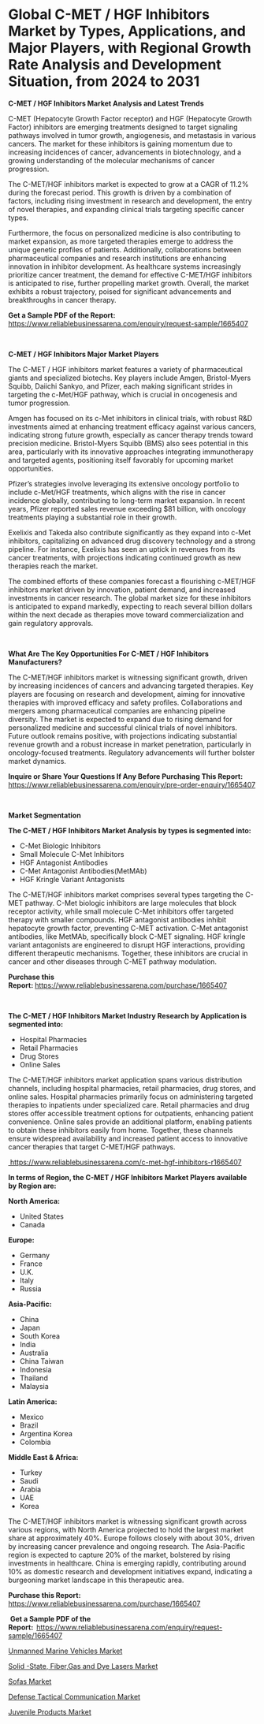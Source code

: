 <p><h1>Global C-MET / HGF Inhibitors Market by Types, Applications, and Major Players, with Regional Growth Rate Analysis and Development Situation, from 2024 to 2031</h1></p><p><strong>C-MET / HGF Inhibitors Market Analysis and Latest Trends</strong></p>
<p><p>C-MET (Hepatocyte Growth Factor receptor) and HGF (Hepatocyte Growth Factor) inhibitors are emerging treatments designed to target signaling pathways involved in tumor growth, angiogenesis, and metastasis in various cancers. The market for these inhibitors is gaining momentum due to increasing incidences of cancer, advancements in biotechnology, and a growing understanding of the molecular mechanisms of cancer progression.</p><p>The C-MET/HGF inhibitors market is expected to grow at a CAGR of 11.2% during the forecast period. This growth is driven by a combination of factors, including rising investment in research and development, the entry of novel therapies, and expanding clinical trials targeting specific cancer types. </p><p>Furthermore, the focus on personalized medicine is also contributing to market expansion, as more targeted therapies emerge to address the unique genetic profiles of patients. Additionally, collaborations between pharmaceutical companies and research institutions are enhancing innovation in inhibitor development. As healthcare systems increasingly prioritize cancer treatment, the demand for effective C-MET/HGF inhibitors is anticipated to rise, further propelling market growth. Overall, the market exhibits a robust trajectory, poised for significant advancements and breakthroughs in cancer therapy.</p></p>
<p><strong>Get a Sample PDF of the Report:&nbsp;</strong> <a href="https://www.reliablebusinessarena.com/enquiry/request-sample/1665407?utm_campaign=1265&utm_medium=2&utm_source=Github&utm_content=ia&utm_term=29092024&utm_id=c-met-hgf-inhibitors">https://www.reliablebusinessarena.com/enquiry/request-sample/1665407</a></p>
<p>&nbsp;</p>
<p><strong>C-MET / HGF Inhibitors Major Market Players</strong></p>
<p><p>The C-MET / HGF inhibitors market features a variety of pharmaceutical giants and specialized biotechs. Key players include Amgen, Bristol-Myers Squibb, Daiichi Sankyo, and Pfizer, each making significant strides in targeting the c-Met/HGF pathway, which is crucial in oncogenesis and tumor progression.</p><p>Amgen has focused on its c-Met inhibitors in clinical trials, with robust R&D investments aimed at enhancing treatment efficacy against various cancers, indicating strong future growth, especially as cancer therapy trends toward precision medicine. Bristol-Myers Squibb (BMS) also sees potential in this area, particularly with its innovative approaches integrating immunotherapy and targeted agents, positioning itself favorably for upcoming market opportunities.</p><p>Pfizer’s strategies involve leveraging its extensive oncology portfolio to include c-Met/HGF treatments, which aligns with the rise in cancer incidence globally, contributing to long-term market expansion. In recent years, Pfizer reported sales revenue exceeding $81 billion, with oncology treatments playing a substantial role in their growth.</p><p>Exelixis and Takeda also contribute significantly as they expand into c-Met inhibitors, capitalizing on advanced drug discovery technology and a strong pipeline. For instance, Exelixis has seen an uptick in revenues from its cancer treatments, with projections indicating continued growth as new therapies reach the market.</p><p>The combined efforts of these companies forecast a flourishing c-MET/HGF inhibitors market driven by innovation, patient demand, and increased investments in cancer research. The global market size for these inhibitors is anticipated to expand markedly, expecting to reach several billion dollars within the next decade as therapies move toward commercialization and gain regulatory approvals.</p></p>
<p>&nbsp;</p>
<p><strong>What Are The Key Opportunities For C-MET / HGF Inhibitors Manufacturers?</strong></p>
<p><p>The C-MET/HGF inhibitors market is witnessing significant growth, driven by increasing incidences of cancers and advancing targeted therapies. Key players are focusing on research and development, aiming for innovative therapies with improved efficacy and safety profiles. Collaborations and mergers among pharmaceutical companies are enhancing pipeline diversity. The market is expected to expand due to rising demand for personalized medicine and successful clinical trials of novel inhibitors. Future outlook remains positive, with projections indicating substantial revenue growth and a robust increase in market penetration, particularly in oncology-focused treatments. Regulatory advancements will further bolster market dynamics.</p></p>
<p><strong>Inquire or Share Your Questions If Any Before Purchasing This Report:</strong> <a href="https://www.reliablebusinessarena.com/enquiry/pre-order-enquiry/1665407?utm_campaign=1265&utm_medium=2&utm_source=Github&utm_content=ia&utm_term=29092024&utm_id=c-met-hgf-inhibitors">https://www.reliablebusinessarena.com/enquiry/pre-order-enquiry/1665407</a></p>
<p>&nbsp;</p>
<p><strong>Market Segmentation</strong></p>
<p><strong>The C-MET / HGF Inhibitors Market Analysis by types is segmented into:</strong></p>
<p><ul><li>C-Met Biologic Inhibitors</li><li>Small Molecule C-Met Inhibitors</li><li>HGF Antagonist Antibodies</li><li>C-Met Antagonist Antibodies(MetMAb)</li><li>HGF Kringle Variant Antagonists</li></ul></p>
<p><p>The C-MET/HGF inhibitors market comprises several types targeting the C-MET pathway. C-Met biologic inhibitors are large molecules that block receptor activity, while small molecule C-Met inhibitors offer targeted therapy with smaller compounds. HGF antagonist antibodies inhibit hepatocyte growth factor, preventing C-MET activation. C-Met antagonist antibodies, like MetMAb, specifically block C-MET signaling. HGF kringle variant antagonists are engineered to disrupt HGF interactions, providing different therapeutic mechanisms. Together, these inhibitors are crucial in cancer and other diseases through C-MET pathway modulation.</p></p>
<p><strong>Purchase this Report:&nbsp;</strong><a href="https://www.reliablebusinessarena.com/purchase/1665407?utm_campaign=1265&utm_medium=2&utm_source=Github&utm_content=ia&utm_term=29092024&utm_id=c-met-hgf-inhibitors">https://www.reliablebusinessarena.com/purchase/1665407</a></p>
<p>&nbsp;</p>
<p><strong>The C-MET / HGF Inhibitors Market Industry Research by Application is segmented into:</strong></p>
<p><ul><li>Hospital Pharmacies</li><li>Retail Pharmacies</li><li>Drug Stores</li><li>Online Sales</li></ul></p>
<p><p>The C-MET/HGF inhibitors market application spans various distribution channels, including hospital pharmacies, retail pharmacies, drug stores, and online sales. Hospital pharmacies primarily focus on administering targeted therapies to inpatients under specialized care. Retail pharmacies and drug stores offer accessible treatment options for outpatients, enhancing patient convenience. Online sales provide an additional platform, enabling patients to obtain these inhibitors easily from home. Together, these channels ensure widespread availability and increased patient access to innovative cancer therapies that target C-MET/HGF pathways.</p></p>
<p><a href="https://www.reliablebusinessarena.com/c-met-hgf-inhibitors-r1665407?utm_campaign=1265&utm_medium=2&utm_source=Github&utm_content=ia&utm_term=29092024&utm_id=c-met-hgf-inhibitors">&nbsp;https://www.reliablebusinessarena.com/c-met-hgf-inhibitors-r1665407</a></p>
<p><strong>In terms of Region, the C-MET / HGF Inhibitors Market Players available by Region are:</strong></p>
<p>
    <p> <strong> North America: </strong>
        <ul>
            <li>United States</li>
            <li>Canada</li>
        </ul>
        </p> 
    <p> <strong> Europe: </strong>
        <ul>
            <li>Germany</li>
            <li>France</li>
            <li>U.K.</li>
            <li>Italy</li>
            <li>Russia</li>
        </ul>
        </p> 
    <p> <strong> Asia-Pacific: </strong>
        <ul>
            <li>China</li>
            <li>Japan</li>
            <li>South Korea</li>
            <li>India</li>
            <li>Australia</li>
            <li>China Taiwan</li>
            <li>Indonesia</li>
            <li>Thailand</li>
            <li>Malaysia</li>
        </ul>
        </p> 
    <p> <strong> Latin America: </strong>
        <ul>
            <li>Mexico</li>
            <li>Brazil</li>
            <li>Argentina Korea</li>
            <li>Colombia</li>
        </ul>
        </p> 
    <p> <strong> Middle East & Africa: </strong>
        <ul>
            <li>Turkey</li>
            <li>Saudi</li>
            <li>Arabia</li>
            <li>UAE</li>
            <li>Korea</li>
        </ul>
    </p>
    </p>
<p><p>The C-MET/HGF inhibitors market is witnessing significant growth across various regions, with North America projected to hold the largest market share at approximately 40%. Europe follows closely with about 30%, driven by increasing cancer prevalence and ongoing research. The Asia-Pacific region is expected to capture 20% of the market, bolstered by rising investments in healthcare. China is emerging rapidly, contributing around 10% as domestic research and development initiatives expand, indicating a burgeoning market landscape in this therapeutic area.</p></p>
<p><strong>Purchase this Report: </strong><a href="https://www.reliablebusinessarena.com/purchase/1665407?utm_campaign=1265&utm_medium=2&utm_source=Github&utm_content=ia&utm_term=29092024&utm_id=c-met-hgf-inhibitors">https://www.reliablebusinessarena.com/purchase/1665407</a></p>
<p>&nbsp;<strong>Get a Sample PDF of the Report:&nbsp;&nbsp;</strong><a href="https://www.reliablebusinessarena.com/enquiry/request-sample/1665407?utm_campaign=1265&utm_medium=2&utm_source=Github&utm_content=ia&utm_term=29092024&utm_id=c-met-hgf-inhibitors">https://www.reliablebusinessarena.com/enquiry/request-sample/1665407</a></p>
<p><strong></strong></p>
<p><p><a href="https://issuu.com/reportprime-2/docs/unmanned-marine-vehicles-market-siz_76f6feaeeb00c2?utm_campaign=1265&utm_medium=2&utm_source=Github&utm_content=ia&utm_term=29092024&utm_id=c-met-hgf-inhibitors">Unmanned Marine Vehicles Market</a></p><p><a href="https://github.com/gulaimolin/Market-Research-Report-List-6/blob/main/solid-state-fibergas-and-dye-lasers-market.md?utm_campaign=1265&utm_medium=2&utm_source=Github&utm_content=ia&utm_term=29092024&utm_id=c-met-hgf-inhibitors">Solid -State, Fiber,Gas and Dye Lasers Market</a></p><p><a href="https://www.linkedin.com/pulse/global-sofas-market-size-trends-analysis-regional-outlook-competitive-39w6c?utm_campaign=1265&utm_medium=2&utm_source=Github&utm_content=ia&utm_term=29092024&utm_id=c-met-hgf-inhibitors">Sofas Market</a></p><p><a href="https://issuu.com/reportprime-2/docs/defense-tactical-communication-mark_64776122638ea1?utm_campaign=1265&utm_medium=2&utm_source=Github&utm_content=ia&utm_term=29092024&utm_id=c-met-hgf-inhibitors">Defense Tactical Communication Market</a></p><p><a href="https://www.linkedin.com/pulse/juvenile-products-market-size-growing-cagr-116-report-covers-analysis-krgac?utm_campaign=1265&utm_medium=2&utm_source=Github&utm_content=ia&utm_term=29092024&utm_id=c-met-hgf-inhibitors">Juvenile Products Market</a></p></p>